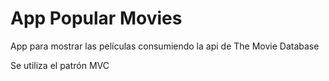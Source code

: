# App Popular Movies
App para mostrar las películas consumiendo la api de The Movie Database

Se utiliza el patrón MVC